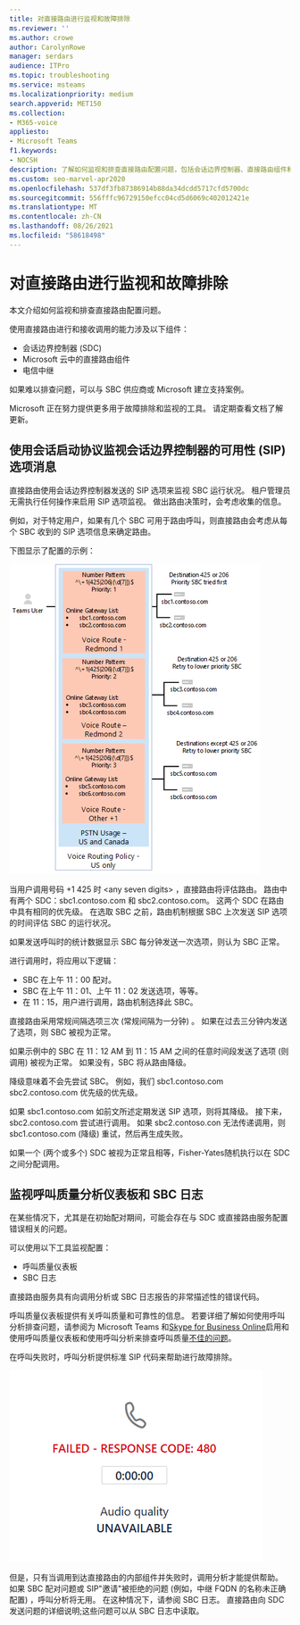 ```yaml
---
title: 对直接路由进行监视和故障排除
ms.reviewer: ''
ms.author: crowe
author: CarolynRowe
manager: serdars
audience: ITPro
ms.topic: troubleshooting
ms.service: msteams
ms.localizationpriority: medium
search.appverid: MET150
ms.collection:
- M365-voice
appliesto:
- Microsoft Teams
f1.keywords:
- NOCSH
description: 了解如何监视和排查直接路由配置问题，包括会话边界控制器、直接路由组件和电信中继。
ms.custom: seo-marvel-apr2020
ms.openlocfilehash: 537df3fb87386914b88da34dcdd5717cfd5700dc
ms.sourcegitcommit: 556fffc96729150efcc04cd5d6069c402012421e
ms.translationtype: MT
ms.contentlocale: zh-CN
ms.lasthandoff: 08/26/2021
ms.locfileid: "58618498"
---
```

# <a name="monitor-and-troubleshoot-direct-routing"></a>对直接路由进行监视和故障排除

本文介绍如何监视和排查直接路由配置问题。 

使用直接路由进行和接收调用的能力涉及以下组件： 

- 会话边界控制器 (SDC)  
- Microsoft 云中的直接路由组件 
- 电信中继 

如果难以排查问题，可以与 SBC 供应商或 Microsoft 建立支持案例。 

Microsoft 正在努力提供更多用于故障排除和监视的工具。 请定期查看文档了解更新。 

## <a name="monitoring-availability-of-session-border-controllers-using-session-initiation-protocol-sip-options-messages"></a>使用会话启动协议监视会话边界控制器的可用性 (SIP) 选项消息

直接路由使用会话边界控制器发送的 SIP 选项来监视 SBC 运行状况。 租户管理员无需执行任何操作来启用 SIP 选项监视。 做出路由决策时，会考虑收集的信息。 

例如，对于特定用户，如果有几个 SBC 可用于路由呼叫，则直接路由会考虑从每个 SBC 收到的 SIP 选项信息来确定路由。 

下图显示了配置的示例： 

![SIP 选项配置示例](media/sip-options-config-example.png)

当用户调用号码 +1 425 时 \<any seven digits> ，直接路由将评估路由。 路由中有两个 SDC：sbc1.contoso.com 和 sbc2.contoso.com。 这两个 SDC 在路由中具有相同的优先级。 在选取 SBC 之前，路由机制根据 SBC 上次发送 SIP 选项的时间评估 SBC 的运行状况。 

如果发送呼叫时的统计数据显示 SBC 每分钟发送一次选项，则认为 SBC 正常。  

进行调用时，将应用以下逻辑：

- SBC 在上午 11：00 配对。  
- SBC 在上午 11：01、上午 11：02 发送选项，等等。  
- 在 11：15，用户进行调用，路由机制选择此 SBC。 

直接路由采用常规间隔选项三次 (常规间隔为一分钟) 。 如果在过去三分钟内发送了选项，则 SBC 被视为正常。

如果示例中的 SBC 在 11：12 AM 到 11：15 AM 之间的任意时间段发送了选项 (则调用) 被视为正常。 如果没有，SBC 将从路由降级。 

降级意味着不会先尝试 SBC。 例如，我们 sbc1.contoso.com sbc2.contoso.com 优先级的优先级。  

如果 sbc1.contoso.com 如前文所述定期发送 SIP 选项，则将其降级。 接下来，sbc2.contoso.com 尝试进行调用。 如果 sbc2.contoso.con 无法传递调用，则 sbc1.contoso.com (降级) 重试，然后再生成失败。 

如果一个 (两个或多个) SDC 被视为正常且相等，Fisher-Yates随机执行以在 SDC 之间分配调用。

## <a name="monitor-call-quality-analytics-dashboard-and-sbc-logs"></a>监视呼叫质量分析仪表板和 SBC 日志 
 
在某些情况下，尤其是在初始配对期间，可能会存在与 SDC 或直接路由服务配置错误相关的问题。 

可以使用以下工具监视配置：  
 
- 呼叫质量仪表板 
- SBC 日志 

直接路由服务具有向调用分析或 SBC 日志报告的非常描述性的错误代码。 

呼叫质量仪表板提供有关呼叫质量和可靠性的信息。 若要详细了解如何使用呼叫分析排查问题，请参阅为 Microsoft Teams 和[Skype for Business Online](/SkypeForBusiness/using-call-quality-in-your-organization/turning-on-and-using-call-quality-dashboard)启用和使用呼叫质量仪表板和使用呼叫分析来排查呼叫质量[不佳的问题](/SkypeForBusiness/using-call-quality-in-your-organization/use-call-analytics-to-troubleshoot-poor-call-quality)。 

在呼叫失败时，呼叫分析提供标准 SIP 代码来帮助进行故障排除。 

![呼叫失败的示例 SIP 代码](media/failed-response-code.png)

但是，只有当调用到达直接路由的内部组件并失败时，调用分析才能提供帮助。 如果 SBC 配对问题或 SIP"邀请"被拒绝的问题 (例如，中继 FQDN 的名称未正确配置) ，呼叫分析将无用。 在这种情况下，请参阅 SBC 日志。 直接路由向 SDC 发送问题的详细说明;这些问题可以从 SBC 日志中读取。